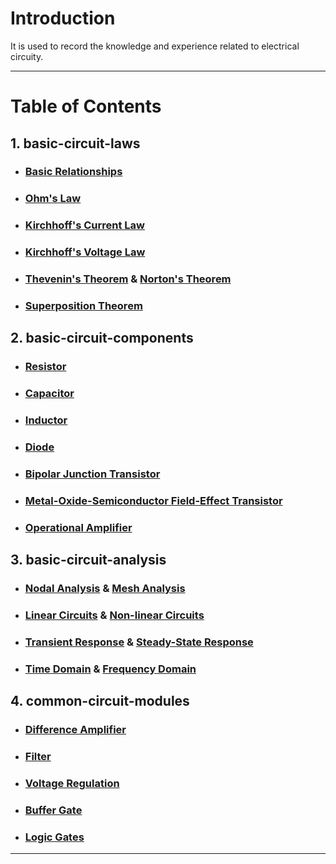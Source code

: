 # Introduction

It is used to record the knowledge and experience related to electrical circuity.

---

# Table of Contents

## 1. basic-circuit-laws
* ### [Basic Relationships](./basic-circuit-laws/basic-relationships.md)
* ### [Ohm's Law](./basic-circuit-laws/ohm-law.md)
* ### [Kirchhoff's Current Law](./basic-circuit-laws/kcl.md)
* ### [Kirchhoff's Voltage Law](./basic-circuit-laws/kvl.md)
* ### [Thevenin's Theorem](./basic-circuit-laws/thevenin-theorem.md) & [Norton's Theorem](./basic-circuit-laws/norton-theorem.md)
* ### [Superposition Theorem](./basic-circuit-laws/superposition-theorem.md)
## 2. basic-circuit-components
* ### [Resistor](./basic-circuit-components/resistor.md)
* ### [Capacitor](./basic-circuit-components/capacitor.md)
* ### [Inductor](./basic-circuit-components/inductor.md)
* ### [Diode](./basic-circuit-components/diode.md)
* ### [Bipolar Junction Transistor](./basic-circuit-components/bjt.md)
* ### [Metal-Oxide-Semiconductor Field-Effect Transistor](./basic-circuit-components/mosfet.md)
* ### [Operational Amplifier](./basic-circuit-components/opa.md)
## 3. basic-circuit-analysis
* ### [Nodal Analysis](./basic-circuit-analysis/nodal-analysis.md) & [Mesh Analysis](./basic-circuit-analysis/mesh-analysis.md)
* ### [Linear Circuits](./basic-circuit-analysis/linear-circuits.md) & [Non-linear Circuits](./basic-circuit-analysis/non-linear-circuits.md)
* ### [Transient Response](./basic-circuit-analysis/transient-response.md) & [Steady-State Response](./basic-circuit-analysis/steady-state-response.md)
* ### [Time Domain](./basic-circuit-analysis/time-domain.md) & [Frequency Domain](./basic-circuit-analysis/frequency-domain.md)
## 4. common-circuit-modules
* ### [Difference Amplifier](./common-circuit-modules/diff-amp.md)
* ### [Filter](./common-circuit-modules/filter.md)
* ### [Voltage Regulation](./common-circuit-modules/voltage-regulation.md)
* ### [Buffer Gate](./common-circuit-modules/buffer-gate.md)
* ### [Logic Gates](./common-circuit-modules/logic-gates.md)

---
